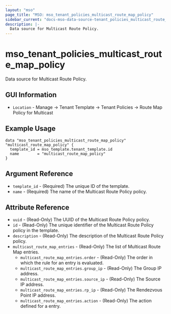 ```yaml
---
layout: "mso"
page_title: "MSO: mso_tenant_policies_multicast_route_map_policy"
sidebar_current: "docs-mso-data-source-tenant_policies_multicast_route_map_policy"
description: |-
  Data source for Multicast Route Policy.
---
```




# mso_tenant_policies_multicast_route_map_policy #

Data source for Multicast Route Policy.

## GUI Information ##

* `Location` - Manage -> Tenant Template -> Tenant Policies -> Route Map Policy for Multicast

## Example Usage ##

```hcl
data "mso_tenant_policies_multicast_route_map_policy" "multicast_route_map_policy" {
  template_id = mso_template.tenant_template.id
  name        = "multicast_route_map_policy"
}
```

## Argument Reference ##

* `template_id` - (Required) The unique ID of the template.
* `name` - (Required) The name of the Multicast Route Policy policy.

## Attribute Reference ##

* `uuid` - (Read-Only) The UUID of the Multicast Route Policy policy.
* `id` - (Read-Only) The unique identifier of the Multicast Route Policy policy in the template.
* `description` - (Read-Only) The description of the Multicast Route Policy policy.
* `multicast_route_map_entries` - (Read-Only) The list of Multicast Route Map entries.
  * `multicast_route_map_entries.order` - (Read-Only) The order in which the rule for an entry is evaluated.
  * `multicast_route_map_entries.group_ip` - (Read-Only) The Group IP address.
  * `multicast_route_map_entries.source_ip` - (Read-Only) The Source IP address.
  * `multicast_route_map_entries.rp_ip` - (Read-Only) The Rendezvous Point IP address.
  * `multicast_route_map_entries.action` - (Read-Only) The action defined for a entry.
